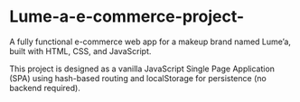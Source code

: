 # Lume-a-e-commerce-project-
A fully functional e-commerce web app for a makeup brand named Lume’a, built with HTML, CSS, and JavaScript.

This project is designed as a vanilla JavaScript Single Page Application (SPA) using hash-based routing and localStorage for persistence (no backend required).
